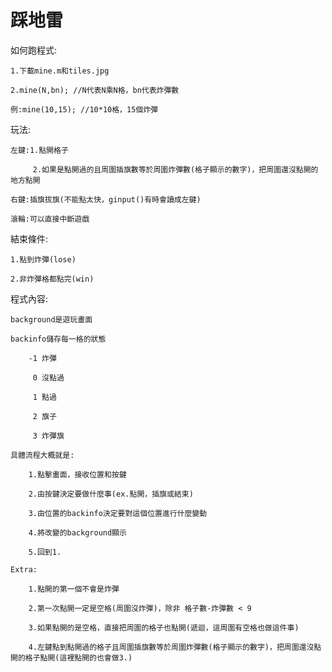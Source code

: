 # 踩地雷

如何跑程式:

    1.下載mine.m和tiles.jpg

    2.mine(N,bn); //N代表N乘N格，bn代表炸彈數
    
    例:mine(10,15); //10*10格，15個炸彈

玩法:

    左鍵:1.點開格子
        
         2.如果是點開過的且周圍插旗數等於周圍炸彈數(格子顯示的數字)，把周圍還沒點開的地方點開
    
    右鍵:插旗拔旗(不能點太快，ginput()有時會讀成左鍵)
    
    滾輪:可以直接中斷遊戲
  
結束條件:

    1.點到炸彈(lose)
    
    2.非炸彈格都點完(win)
  
程式內容:

    background是遊玩畫面

    backinfo儲存每一格的狀態
    
        -1 炸彈
        
         0 沒點過
         
         1 點過
         
         2 旗子
         
         3 炸彈旗

    具體流程大概就是:
        
        1.點擊畫面，接收位置和按鍵
        
        2.由按鍵決定要做什麼事(ex.點開，插旗或結束)
        
        3.由位置的backinfo決定要對這個位置進行什麼變動
        
        4.將改變的background顯示
        
        5.回到1.
        
    Extra:
    
        1.點開的第一個不會是炸彈
        
        2.第一次點開一定是空格(周圍沒炸彈)，除非 格子數-炸彈數 < 9
        
        3.如果點開的是空格，直接把周圍的格子也點開(遞迴，這周圍有空格也做這件事)
        
        4.左鍵點到點開過的格子且周圍插旗數等於周圍炸彈數(格子顯示的數字)，把周圍還沒點開的格子點開(這裡點開的也會做3.)
    
  
  
  
